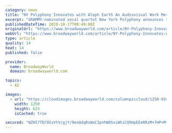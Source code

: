 ```yaml
---
category: news
title: "NY Polyphony Innovates with Aleph Earth An Audiovisual Work Merging Vocal Chamber Music with Artificial Intelligence"
excerpt: "GRAMMY-nominated vocal quartet New York Polyphony announces the release of Aleph Earth, a groundbreaking audiovisual work developed in collaboration with the University of Oregon's Artificial Intelligence Creative Practice Research Group (AICP)."
publishedDateTime: 2020-10-17T00:49:00Z
originalUrl: "https://www.broadwayworld.com/article/NY-Polyphony-Innovates-with-Aleph-Earth-An-Audiovisual-Work-Merging-Vocal-Chamber-Music-with-Artificial-Intelligence-20201016"
webUrl: "https://www.broadwayworld.com/article/NY-Polyphony-Innovates-with-Aleph-Earth-An-Audiovisual-Work-Merging-Vocal-Chamber-Music-with-Artificial-Intelligence-20201016"
type: article
quality: 14
heat: 14
published: false

provider:
  name: BroadwayWorld
  domain: broadwayworld.com

topics:
  - AI

images:
  - url: "https://cloudimages.broadwayworld.com/columnpiccloud/1250-93426dda47616820f14ed00b84a2e477.jpg"
    width: 1250
    height: 625
    isCached: true

secured: "WZHI7fEC9IxVtV/gjY/9enQdqRsWaC3pnhW0SxiWhiCQ9HpEEeRRzM+7HP+M+6gb/Qae/PJv9gomzQEYiQkv+tmvDcmh5l/oGhscKTfYrcEPK24oBOL1EA1iujDGcGBeHJWacmqBhGQIJaRqKCdK8NINZAduJe8l6LjLE44kuID5xAdEfzmp6LA1Mkwu4uN/SGbluc6LJzD/a9VO5JHHrFExuVB+ubWeFQr1bHmu/2UB289Br+dpti3dDVYYDcFuhO7f9jnZLzimvpQg2gKDW40F3NH9BxT47hzMCob6BdUGlK42CTZ0IIsclJlF4KGAqUwVp+EU4Q1Sewn4a6nSwYAmGWEZN+I//rFu6yV+V/E=;ikJHdhNq8JlFGHKpsFVYvA=="
---
```


